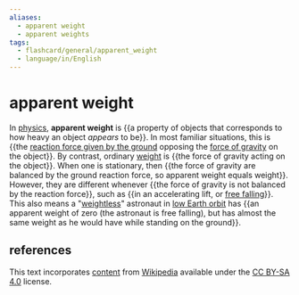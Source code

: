```yaml
---
aliases:
  - apparent weight
  - apparent weights
tags:
  - flashcard/general/apparent_weight
  - language/in/English
---
```


# apparent weight

In [physics](physics.md), __apparent weight__ is {{a property of objects that corresponds to how heavy an object _appears_ to be}}. In most familiar situations, this is {{the [reaction force given by the ground](ground%20reaction%20force.md) opposing the [force of gravity](gravity.md) on the object}}. By contrast, ordinary [weight](weight.md) is {{the force of gravity acting on the object}}. When one is stationary, then {{the force of gravity are balanced by the ground reaction force, so apparent weight equals weight}}. However, they are different whenever {{the force of gravity is not balanced by the reaction force}}, such as {{in an accelerating lift, or [free falling](free%20fall.md)}}. This also means a "[weightless](weightlessness.md)" astronaut in [low Earth orbit](low%20Earth%20orbit.md) has {{an apparent weight of zero (the astronaut is free falling), but has almost the same weight as he would have while standing on the ground}}. <!--SR:!2024-07-29,11,270!2024-07-30,12,270!2024-08-02,14,290!2024-08-03,15,290!2024-08-01,13,290!2024-08-05,17,290!2024-08-04,16,290-->

## references

This text incorporates [content](https://en.wikipedia.org/wiki/apparent_weight) from [Wikipedia](Wikipedia.md) available under the [CC BY-SA 4.0](https://creativecommons.org/licenses/by-sa/4.0/) license.
